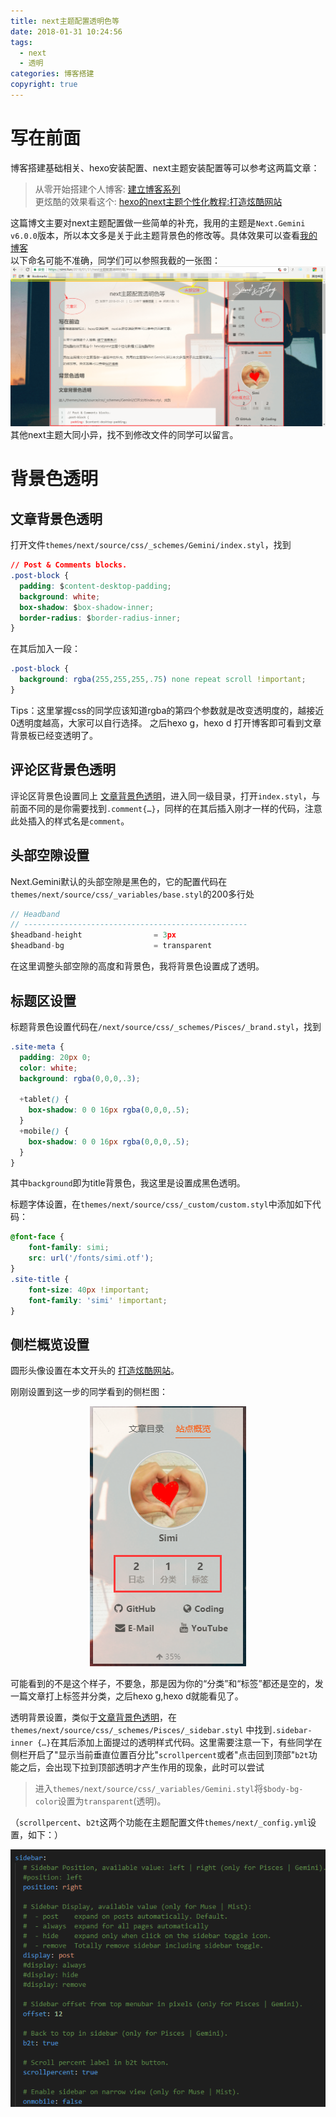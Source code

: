 ```yaml
---
title: next主题配置透明色等
date: 2018-01-31 10:24:56
tags: 
  - next
  - 透明
categories: 博客搭建
copyright: true
---
```



# 写在前面

博客搭建基础相关、hexo安装配置、next主题安装配置等可以参考这两篇文章：
> 从零开始搭建个人博客: [建立博客系列](http://windliang.cc/2017/01/18/%E5%BB%BA%E7%AB%8B%E5%8D%9A%E5%AE%A2%E7%B3%BB%E5%88%97%EF%BC%88%E4%B8%80%EF%BC%89%EF%BC%9A%E5%9F%9F%E5%90%8D%E7%9B%B8%E5%85%B3%E7%9F%A5%E8%AF%86/)  
更炫酷的效果看这个: [hexo的next主题个性化教程:打造炫酷网站](http://shenzekun.cn/hexo%E7%9A%84next%E4%B8%BB%E9%A2%98%E4%B8%AA%E6%80%A7%E5%8C%96%E9%85%8D%E7%BD%AE%E6%95%99%E7%A8%8B.html)

这篇博文主要对next主题配置做一些简单的补充，我用的主题是`Next.Gemini v6.0.0`版本，所以本文多是关于此主题背景色的修改等。具体效果可以查看[我的博客](https://simi.fun/)  
以下命名可能不准确，同学们可以参照我截的一张图：
![ ](next主题配置透明色等/1.png)其他next主题大同小异，找不到修改文件的同学可以留言。

# 背景色透明
## <span id="post-block">文章背景色透明</span>
打开文件`themes/next/source/css/_schemes/Gemini/index.styl`，找到
```css
// Post & Comments blocks.
.post-block {
  padding: $content-desktop-padding;
  background: white;
  box-shadow: $box-shadow-inner;
  border-radius: $border-radius-inner;
}
```
在其后加入一段：
```css
.post-block {
  background: rgba(255,255,255,.75) none repeat scroll !important;
}
```
Tips：这里掌握css的同学应该知道rgba的第四个参数就是改变透明度的，越接近0透明度越高，大家可以自行选择。
之后hexo g，hexo d 打开博客即可看到文章背景板已经变透明了。
## 评论区背景色透明
评论区背景色设置同上 [文章背景色透明](#post-block)，进入同一级目录，打开`index.styl`，与前面不同的是你需要找到`.comment{…}`，同样的在其后插入刚才一样的代码，注意此处插入的样式名是`comment`。
## 头部空隙设置
Next.Gemini默认的头部空隙是黑色的，它的配置代码在`themes/next/source/css/_variables/base.styl`的200多行处
```javascript
// Headband
// --------------------------------------------------
$headband-height                = 3px
$headband-bg                    = transparent
```
在这里调整头部空隙的高度和背景色，我将背景色设置成了透明。
## 标题区设置
标题背景色设置代码在`/next/source/css/_schemes/Pisces/_brand.styl`，找到
```css
.site-meta {
  padding: 20px 0;
  color: white;
  background: rgba(0,0,0,.3);

  +tablet() {
    box-shadow: 0 0 16px rgba(0,0,0,.5);
  }
  +mobile() {
    box-shadow: 0 0 16px rgba(0,0,0,.5);
  }
}
```
其中`background`即为title背景色，我这里是设置成黑色透明。

标题字体设置，在`themes/next/source/css/_custom/custom.styl`中添加如下代码：
```css
@font-face {
    font-family: simi;
    src: url('/fonts/simi.otf');
}
.site-title {
    font-size: 40px !important;
	font-family: 'simi' !important;
}
```
## 侧栏概览设置
圆形头像设置在本文开头的 [打造炫酷网站](http://shenzekun.cn/hexo%E7%9A%84next%E4%B8%BB%E9%A2%98%E4%B8%AA%E6%80%A7%E5%8C%96%E9%85%8D%E7%BD%AE%E6%95%99%E7%A8%8B.html)。

刚刚设置到这一步的同学看到的侧栏图： <div align=center>
![图片描述](next主题配置透明色等/2.png)
</div>可能看到的不是这个样子，不要急，那是因为你的“分类”和“标签”都还是空的，发一篇文章打上标签并分类，之后hexo g,hexo d就能看见了。

透明背景设置，类似于[文章背景色透明](#post-block)，在`themes/next/source/css/_schemes/Pisces/_sidebar.styl`
中找到`.sidebar-inner {…}`在其后添加上面提过的透明样式代码。这里需要注意一下，有些同学在侧栏开启了"显示当前垂直位置百分比"`scrollpercent`或者"点击回到顶部"`b2t`功能之后，会出现下拉到顶部透明才产生作用的现象，此时可以尝试
> 进入`themes/next/source/css/_variables/Gemini.styl`将`$body-bg-color`设置为`transparent`(透明)。

（`scrollpercent`、`b2t`这两个功能在主题配置文件`themes/next/_config.yml`设置，如下：）<div align=center>
![图片描述](next主题配置透明色等/3.png)
</div>
